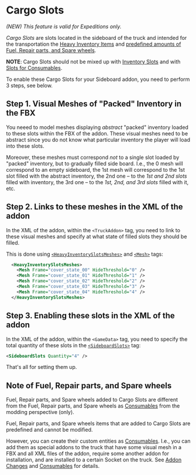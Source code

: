 # Cargo Slots

*(NEW) This feature is valid for Expeditions only.*

*Cargo Slots* are slots located in the sideboard of the truck and intended for the transportation the [Heavy Inventory Items](./../../custom_gameplay_entities/inventory_items/custom_inventory_items_overview.md) and [predefined amounts of Fuel, Repair parts, and Spare wheels](#note-of-fuel-repair-parts-and-spare-wheels).

**NOTE**: Cargo Slots should not be mixed up with [Inventory Slots](./inventory_slots.md) and with [Slots for Consumables](./consumables.md). 

To enable these Cargo Slots for your Sideboard addon, you need to perform 3 steps, see below.

## Step 1. Visual Meshes of "Packed" Inventory in the FBX  
You neeed to model meshes displaying *abstract* "packed" inventory loaded to these slots within the FBX of the addon. These visual meshes need to be abstract since you do not know what particular inventory the player will load into these slots.

Moreover, these meshes must correspond *not* to a single slot loaded by "packed" inventory, but to gradually filled side board. I.e., the 0 mesh will correspond to an empty sideboard, the 1st mesh will correspond to the 1st slot filled with the abstract inventory, the 2nd one – to the *1st and 2nd slots* filled with inventory, the 3rd one – to the *1st, 2nd, and 3rd slots* filled with it, etc.

## Step 2. Links to these meshes in the XML of the addon
In the XML of the addon, within the `<TruckAddon>` tag, you need to link to these visual meshes and specify at what state of filled slots they should be filled.

This is done using [`<HeavyInventorySlotsMeshes>`](./../tags_and_attributes_of_trucks/truckaddon/heavyinventoryslotsmeshes/index.md) and [`<Mesh>`](./../tags_and_attributes_of_trucks/truckaddon/heavyinventoryslotsmeshes/mesh/index.md) tags: 

```xml
  <HeavyInventorySlotsMeshes>
    <Mesh Frame="cover_state_00" HideThreshold="0" />
    <Mesh Frame="cover_state_01" HideThreshold="1" />
    <Mesh Frame="cover_state_02" HideThreshold="2" />
    <Mesh Frame="cover_state_03" HideThreshold="3" />
    <Mesh Frame="cover_state_04" HideThreshold="4" />
  </HeavyInventorySlotsMeshes>
```

## Step 3. Enabling these slots in the XML of the addon  
In the XML of the addon, within the `<GameData>` tag, you need to specify the total quantity of these slots in the [`<SideboardSlots>`](./../tags_and_attributes_of_trucks/truckaddon/gamedata/sideboardslots/index.md) tag:

```xml
<SideboardSlots Quantity="4" />
```
That's all for setting them up.

## Note of Fuel, Repair parts, and Spare wheels
Fuel, Repair parts, and Spare wheels added to Cargo Slots are different from the Fuel, Repair parts, and Spare wheels as [Consumables](./consumables.md) from the modding perspective (only). 

Fuel, Repair parts, and Spare wheels items that are added to Cargo Slots are predefined and cannot be modified. 

However, you can create their custom entities as [Consumables](./consumables.md). I.e., you can add them as special addons to the truck that have some visual mesh in a FBX and all XML files of the addon, require some another addon for installation, and are installed to a certain Socket on the truck. See [Addon Changes](./addon_changes.md) and [Consumables](./consumables.md) for details.


